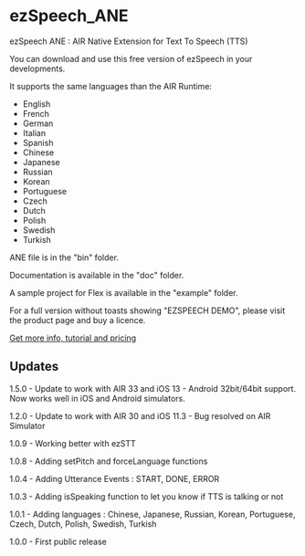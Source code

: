 # ezSpeech_ANE

ezSpeech ANE : AIR Native Extension for Text To Speech (TTS)

You can download and use this free version of ezSpeech in your developments.

It supports the same languages than the AIR Runtime:
- English
- French
- German
- Italian
- Spanish
- Chinese
- Japanese
- Russian
- Korean
- Portuguese
- Czech
- Dutch
- Polish
- Swedish
- Turkish

ANE file is in the "bin" folder.

Documentation is available in the "doc" folder.

A sample project for Flex is available in the "example" folder.

For a full version without toasts showing "EZSPEECH DEMO", please visit the product page and buy a licence.

<a href="http://fabricemontfort.com/product/ezspeech-ane-air-native-extension/">Get more info, tutorial and pricing</a>

## Updates
1.5.0 - Update to work with AIR 33 and iOS 13 - Android 32bit/64bit support. Now works well in iOS and Android simulators.

1.2.0 - Update to work with AIR 30 and iOS 11.3 - Bug resolved on AIR Simulator

1.0.9 - Working better with ezSTT

1.0.8 - Adding setPitch and forceLanguage functions

1.0.4 - Adding Utterance Events : START, DONE, ERROR

1.0.3 - Adding isSpeaking function to let you know if TTS is talking or not

1.0.1 - Adding languages : Chinese, Japanese, Russian, Korean, Portuguese, Czech, Dutch, Polish, Swedish, Turkish

1.0.0 - First public release
